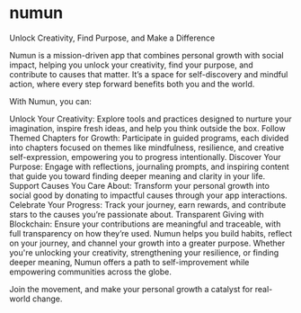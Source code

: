 # numun
Unlock Creativity, Find Purpose, and Make a Difference

Numun is a mission-driven app that combines personal growth with social impact, helping you unlock your creativity, find your purpose, and contribute to causes that matter. It’s a space for self-discovery and mindful action, where every step forward benefits both you and the world.

With Numun, you can:

Unlock Your Creativity: Explore tools and practices designed to nurture your imagination, inspire fresh ideas, and help you think outside the box.
Follow Themed Chapters for Growth: Participate in guided programs, each divided into chapters focused on themes like mindfulness, resilience, and creative self-expression, empowering you to progress intentionally.
Discover Your Purpose: Engage with reflections, journaling prompts, and inspiring content that guide you toward finding deeper meaning and clarity in your life.
Support Causes You Care About: Transform your personal growth into social good by donating to impactful causes through your app interactions.
Celebrate Your Progress: Track your journey, earn rewards, and contribute stars to the causes you’re passionate about.
Transparent Giving with Blockchain: Ensure your contributions are meaningful and traceable, with full transparency on how they’re used.
Numun helps you build habits, reflect on your journey, and channel your growth into a greater purpose. Whether you're unlocking your creativity, strengthening your resilience, or finding deeper meaning, Numun offers a path to self-improvement while empowering communities across the globe.

Join the movement, and make your personal growth a catalyst for real-world change.
